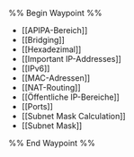%% Begin Waypoint %%
- [[APIPA-Bereich]]
- [[Bridging]]
- [[Hexadezimal]]
- [[Important IP-Addresses]]
- [[IPv6]]
- [[MAC-Adressen]]
- [[NAT-Routing]]
- [[Öffentliche IP-Bereiche]]
- [[Ports]]
- [[Subnet Mask Calculation]]
- [[Subnet Mask]]

%% End Waypoint %%